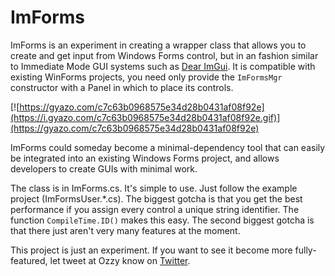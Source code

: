# ImForms
ImForms is an experiment in creating a wrapper class that allows you to create and get input from Windows Forms control, but in an fashion similar to Immediate Mode GUI systems such as [Dear ImGui](https://github.com/ocornut/imgui). It is compatible with existing WinForms projects, you need only provide the `ImFormsMgr` constructor with a Panel in which to place its controls.

[![https://gyazo.com/c7c63b0968575e34d28b0431af08f92e](https://i.gyazo.com/c7c63b0968575e34d28b0431af08f92e.gif)](https://gyazo.com/c7c63b0968575e34d28b0431af08f92e)

ImForms could someday become a minimal-dependency tool that can easily be integrated into an existing Windows Forms project, and allows developers to create GUIs with minimal work.

The class is in ImForms.cs. It's simple to use. Just follow the example project (ImFormsUser.\*.cs). The biggest gotcha is that you get the best performance if you assign every control a unique string identifier. The function `CompileTime.ID()` makes this easy. The second biggest gotcha is that there just aren't very many features at the moment.

This project is just an experiment. If you want to see it become more fully-featured, let tweet at Ozzy know on [Twitter](https://twitter.com/OswaldHurlem).